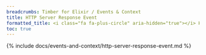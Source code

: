 ```yaml
---
breadcrumbs: Timber for Elixir / Events & Context
title: HTTP Server Response Event
formatted_title: <i class="fa fa-plus-circle" aria-hidden="true"></i> HTTP Server Response Event
toc: true
---
```


{% include docs/events-and-context/http-server-response-event.md %}